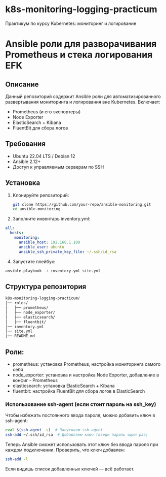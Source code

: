 # k8s-monitoring-logging-practicum
Практикум по курсу Kubernetes: мониторинг и логирование

# Ansible роли для разворачивания Prometheus и стека логирования EFK

## Описание
Данный репозиторий содержит Ansible роли для автоматизированного развертывания мониторинга и логирования вне Kubernetes. Включает:
- Prometheus (и его экспортеры)
- Node Exporter
- ElasticSearch + Kibana
- FluentBit для сбора логов

## Требования
- Ubuntu 22.04 LTS / Debian 12
- Ansible 2.12+
- Доступ к управляемым серверам по SSH

## Установка
1. Клонируйте репозиторий:
   ```sh
   git clone https://github.com/your-repo/ansible-monitoring.git
   cd ansible-monitoring

2. Заполните инвентарь inventory.yml:
```yaml
all:
  hosts:
    monitoring:
      ansible_host: 192.168.1.100
      ansible_user: ubuntu
      ansible_ssh_private_key_file: ~/.ssh/id_rsa
```
4. Запустите плейбук:
```sh
ansible-playbook -i inventory.yml site.yml
```
## Структура репозитория
```sh
k8s-monitoring-logging-practicum/
│── roles/
│   ├── prometheus/
│   ├── node_exporter/
│   ├── elasticsearch/
│   ├── fluentbit/
│── inventory.yml
│── site.yml
│── README.md
```
## Роли:
- prometheus: установка Prometheus, настройка мониторинга самого себя  
- node_exporter: установка и настройка Node Exporter, добавление в конфиг - Prometheus  
- elasticsearch: установка ElasticSearch + Kibana  
- fluentbit: настройка FluentBit для сбора логов в ElasticSearch  


### Использование ssh-agent (если стоит пароль на ssh_key)
Чтобы избежать постоянного ввода пароля, можно добавить ключ в ssh-agent:

```sh
eval $(ssh-agent -s)  # Запускаем ssh-agent
ssh-add ~/.ssh/id_rsa  # Добавляем ключ (введи пароль один раз)
```
Теперь Ansible сможет использовать этот ключ без ввода пароля при каждом подключении.
Проверить, что ключ добавлен:

```sh
ssh-add -l
```
Если видишь список добавленных ключей — всё работает.

